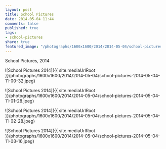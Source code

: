 ```yaml
---
layout: post
title: School Pictures
date: 2014-05-04 11:44
comments: false
published: true
tags:
- school-pictures
share: true
featured_image: "/photographs/1600x1600/2014/2014-05-04/school-pictures-2014-05-04-11-00-32.jpeg"
---
```

School Pictures, 2014

![School Pictures 2014]({{ site.mediaUrlRoot }}/photographs/1600x1600/2014/2014-05-04/school-pictures-2014-05-04-11-00-32.jpeg)

![School Pictures 2014]({{ site.mediaUrlRoot }}/photographs/1600x1600/2014/2014-05-04/school-pictures-2014-05-04-11-01-28.jpeg)

![School Pictures 2014]({{ site.mediaUrlRoot }}/photographs/1600x1600/2014/2014-05-04/school-pictures-2014-05-04-11-02-28.jpeg)

![School Pictures 2014]({{ site.mediaUrlRoot }}/photographs/1600x1600/2014/2014-05-04/school-pictures-2014-05-04-11-03-16.jpeg)
